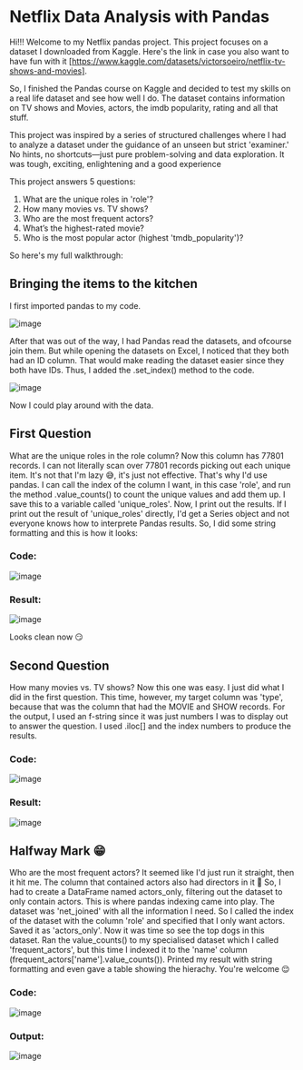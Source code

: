 # Netflix Data Analysis with Pandas
Hi!!! Welcome to my Netflix pandas project. This project focuses on a dataset I downloaded from Kaggle. Here's the link in case you also want to have fun with it [https://www.kaggle.com/datasets/victorsoeiro/netflix-tv-shows-and-movies].

So, I finished the Pandas course on Kaggle and decided to test my skills on a real life dataset and see how well I do. The dataset contains information on TV shows and Movies, actors, the imdb popularity, rating and all that stuff.

This project was inspired by a series of structured challenges where I had to analyze a dataset under the guidance of an unseen but strict 'examiner.' No hints, no shortcuts—just pure problem-solving and data exploration. It was tough, exciting, enlightening and a good experience

This project answers 5 questions:
1. What are the unique roles in 'role'?
2. How many movies vs. TV shows?
3. Who are the most frequent actors?
4. What’s the highest-rated movie?
5. Who is the most popular actor (highest 'tmdb_popularity')?


So here's my full walkthrough:

## Bringing the items to the kitchen
I first imported pandas to my code.

![image](https://github.com/user-attachments/assets/bb12cf9c-9948-4f30-aa06-68f182f6d340)


After that was out of the way, I had Pandas read the datasets, and ofcourse join them. But while opening the datasets on Excel, I noticed that they both had an ID column. That would make reading the dataset easier since they both have IDs. Thus, I added the .set_index() method to the code.

![image](https://github.com/user-attachments/assets/97759dd2-c7c9-424e-8a7b-3c5b9ba0afa8)

Now I could play around with the data. 

## First Question
What are the unique roles in the role column? Now this column has 77801 records. I can not literally scan over 77801 records picking out each unique item. It's not that I'm lazy :sweat_smile:, it's just not effective. That's why I'd use pandas.
I can call the index of the column I want, in this case 'role', and run the method .value_counts() to count the unique values and add them up. I save this to a variable called 'unique_roles'.
Now, I print out the results. If I print out the result of 'unique_roles' directly, I'd get a Series object and not everyone knows how to interprete Pandas results. So, I did some string formatting and this is how it looks:
### Code:

![image](https://github.com/user-attachments/assets/49269ae2-2ffa-4355-8310-a07686891f83)

### Result:

![image](https://github.com/user-attachments/assets/53925182-ed92-4453-96c7-ef2887d9aa0e)

Looks clean now :smirk:

## Second Question
How many movies vs. TV shows? Now this one was easy. I just did what I did in the first question. This time, however, my target column was 'type', because that was the column that had the MOVIE and SHOW records. For the output, I used an f-string since it was just numbers I was to display out to answer the question. I used .iloc[] and the index numbers to produce the results.
### Code:

![image](https://github.com/user-attachments/assets/9c63a136-397f-4b3d-b43e-d848fc51296b)

### Result:

![image](https://github.com/user-attachments/assets/7102471b-2203-4036-bf36-c38dcf7e25cf)

## Halfway Mark :grin:
Who are the most frequent actors? It seemed like I'd just run it straight, then it hit me. The column that contained actors also had directors in it :smiling_face_with_tear:
So, I had to create a DataFrame named actors_only, filtering out the dataset to only contain actors. This is where pandas indexing came into play. The dataset was 'net_joined' with all the information I need. So I called the index of the dataset with the column 'role' and specified that I only want actors. Saved it as 'actors_only'.
Now it was time so see the top dogs in this dataset. Ran the value_counts() to my specialised dataset which I called 'frequent_actors', but this time I indexed it to the 'name' column (frequent_actors['name'].value_counts()).
Printed my result with string formatting and even gave a table showing the hierachy. You're welcome :relieved:
### Code:

![image](https://github.com/user-attachments/assets/a2bb805d-7e8f-4bf5-a75a-167a4cb0b385)

### Output:

![image](https://github.com/user-attachments/assets/1bf7b95b-1515-41ae-bf34-56b43e667f1f)

